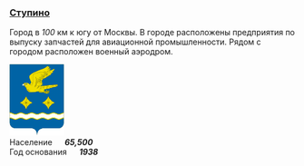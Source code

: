 <!--2021-10-30 01:25:20-->
### [Ступино]()
Город в *100* км к югу от Москвы.
В городе расположены предприятия по выпуску запчастей для авиационной промышленности.
Рядом с городом расположен военный аэродром.

<img src="./Stupino.png" width="96px"><br>
Население &emsp; ***65,500*** &emsp;<br>
Год&nbsp;основания &emsp; ***1938***
